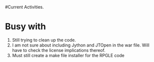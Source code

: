 #Current Activities.

# Busy with #

  1. Still trying to clean up the code.
  1. I am not sure about including Jython and JTOpen in the war file. Will have to check the license implications thereof.
  1. Must still create a make file installer for the RPGLE code